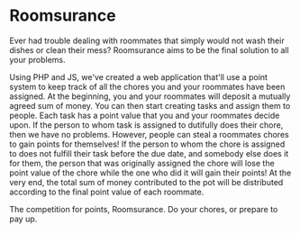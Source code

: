Roomsurance
==========
Ever had trouble dealing with roommates that simply would not wash their dishes or clean their mess? Roomsurance aims to be the final solution to all your problems.

Using PHP and JS, we've created a web application that'll use a point system to keep track of all the chores you and your roommates have been assigned. At the beginning, you and your roommates will deposit a mutually agreed sum of money. You can then start creating tasks and assign them to people. Each task has a point value that you and your roommates decide upon. If the person to whom task is assigned to dutifully does their chore, then we have no problems. However, people can steal a roommates chores to gain points for themselves! If the person to whom the chore is assigned to does not fulfill their task before the due date, and somebody else does it for them, the person that was originally assigned the chore will lose the point value of the chore while the one who did it will gain their points! At the very end, the total sum of money contributed to the pot will be distributed according to the final point value of each roommate.

The competition for points, Roomsurance. Do your chores, or prepare to pay up.
